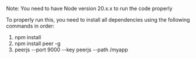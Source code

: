 Note: You need to have Node version 20.x.x to run the code properly

To properly run this, you need to install all dependencies using the following commands in order:

1. npm install
2. npm install peer -g
3. peerjs --port 9000 --key peerjs --path /myapp
